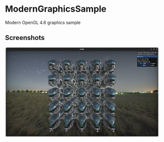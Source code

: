 # ModernGraphicsSample
Modern OpenGL 4.6 graphics sample

## Screenshots
[![](</Screenshot/Screenshot_2023-12-14 12-19-18_preview.png>)](/Screenshot/Screenshot_2023-12-14%2012-19-18.png)